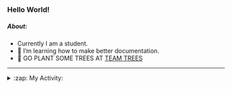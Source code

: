 ### Hello World!

##### About:
- Currently I am a student.
- 🌱 I’m learning how to make better documentation.
- 🌱 GO PLANT SOME TREES AT [TEAM TREES](https://teamtrees.org/)

---
<details>
  <summary>:zap: My Activity:</summary>
  
<!--START_SECTION:waka-->
![Code Time](http://img.shields.io/badge/Code%20Time-1%2C250%20hrs%208%20mins-blue)

**I'm a Night 🦉** 

```text
🌞 Morning                2075 commits        ███░░░░░░░░░░░░░░░░░░░░░░   10.32 % 
🌆 Daytime                6706 commits        ████████░░░░░░░░░░░░░░░░░   33.36 % 
🌃 Evening                5806 commits        ███████░░░░░░░░░░░░░░░░░░   28.88 % 
🌙 Night                  5515 commits        ███████░░░░░░░░░░░░░░░░░░   27.44 % 
```
📅 **I'm Most Productive on Wednesday** 

```text
Monday                   2746 commits        ███░░░░░░░░░░░░░░░░░░░░░░   13.66 % 
Tuesday                  2752 commits        ███░░░░░░░░░░░░░░░░░░░░░░   13.69 % 
Wednesday                4737 commits        ██████░░░░░░░░░░░░░░░░░░░   23.56 % 
Thursday                 2656 commits        ███░░░░░░░░░░░░░░░░░░░░░░   13.21 % 
Friday                   2196 commits        ███░░░░░░░░░░░░░░░░░░░░░░   10.92 % 
Saturday                 1750 commits        ██░░░░░░░░░░░░░░░░░░░░░░░   08.71 % 
Sunday                   3265 commits        ████░░░░░░░░░░░░░░░░░░░░░   16.24 % 
```


📊 **This Week I Spent My Time On** 

```text
🔥 Editors: 
Android Studio           3 hrs 47 mins       █████████████████████░░░░   83.34 % 
IntelliJ                 45 mins             ████░░░░░░░░░░░░░░░░░░░░░   16.66 % 

🐱‍💻 Projects: 
e-wallet                 2 hrs 48 mins       ███████████████░░░░░░░░░░   61.56 % 
library_management_system38 mins             ████░░░░░░░░░░░░░░░░░░░░░   14.07 % 
Unknown Project          20 mins             ██░░░░░░░░░░░░░░░░░░░░░░░   07.40 % 
CSE224-Fundamentals-of-An16 mins             ██░░░░░░░░░░░░░░░░░░░░░░░   06.21 % 
swagstore                15 mins             █░░░░░░░░░░░░░░░░░░░░░░░░   05.57 % 
```


 Last Updated on 08/11/2023 13:13:12 UTC
<!--END_SECTION:waka-->
</details>
